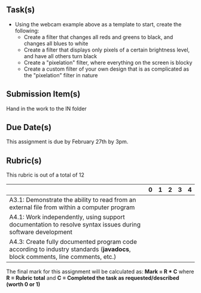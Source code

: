 Task(s)
-------
- Using the webcam example above as a template to start, create the following:
  - Create a filter that changes all reds and greens to black, and changes all blues to white
  - Create a filter that displays only pixels of a certain brightness level, and have all others turn black
  - Create a "pixelation" filter, where everything on the screen is blocky
  - Create a custom filter of your own design that is as complicated as the "pixelation" filter in nature


Submission Item(s)
------------------
Hand in the work to the IN folder

Due Date(s)
-----------
This assignment is due by February 27th by 3pm.


Rubric(s)
---------
This rubric is out of a total of 12

| | 0 | 1 | 2 | 3 | 4 |
|---| --- | --- | --- | --- | --- |
|A3.1: Demonstrate the ability to read from an external file from within a computer program  | | | | | |
|A4.1: Work independently, using support documentation to resolve syntax issues during software development  | | | | | |
|A4.3: Create fully documented program code according to industry standards (**javadocs**, block comments, line comments, etc.)  | | | | | |

The final mark for this assignment will be calculated as: __Mark = R * C__ where **R = Rubric total** and **C = Completed the task as requested/described (worth 0 or 1)**
